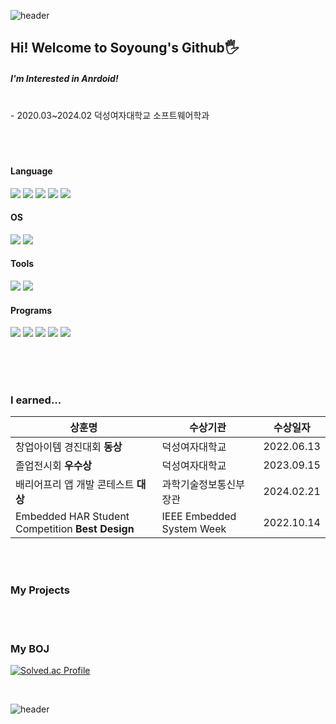 
  ![header](https://capsule-render.vercel.app/api?type=waving&color=timeGradient&height=100&section=header!&descAlign=35&fontSize=60&fontColor=FFFFFF&animation=fadeIn&fontAlign=30)
 
## Hi! Welcome to Soyoung's Github🖐️ 
##### I'm Interested in Anrdoid!

<br>
- 2020.03~2024.02 덕성여자대학교 소프트웨어학과
<br> <br> <br> <br>

#### Language
<img src="https://img.shields.io/badge/Python-3776AB?style=for-the-badge&logo=Python&logoColor=white"> <img src="https://img.shields.io/badge/java-007396?style=for-the-badge&logo=OpenJDK&logoColor=white"> <img src="https://img.shields.io/badge/Kotlin-7F52FF?style=for-the-badge&logo=Kotlin&logoColor=white"> <img src="https://img.shields.io/badge/C-A8B9CC?style=for-the-badge&logo=C&logoColor=white"/> <img src="https://img.shields.io/badge/C++-00599C?style=for-the-badge&logo=C%2B%2B&logoColor=white"/>

#### OS
<img src="https://img.shields.io/badge/Linux-FCC624?style=for-the-badge&logo=linux&logoColor=black"/> <img src="https://img.shields.io/badge/Android-3DDC84?style=for-the-badge&logo=Android&logoColor=white">

#### Tools

<img src="https://img.shields.io/badge/Firebase-FFCA28?style=for-the-badge&logo=firebase&logoColor=black"/> <img src="https://img.shields.io/badge/docker-%230db7ed.svg?style=for-the-badge&logo=docker&logoColor=white"> 

#### Programs

<img src="https://img.shields.io/badge/MySQL-4479A1?style=for-the-badge&logo=MySQL&logoColor=white"> <img src="https://img.shields.io/badge/Google Colab-F9AB00?style=for-the-badge&logo=Google Colab&logoColor=white"> <img src="https://img.shields.io/badge/Anaconda-44A833?style=for-the-badge&logo=Anaconda&logoColor=white"/> <img src="https://img.shields.io/badge/Ubuntu-E95420?style=for-the-badge&logo=Ubuntu&logoColor=white"/> <img src="https://img.shields.io/badge/PyCharm-000000?style=for-the-badge&logo=PyCharm&logoColor=white"/>

<br> <br><br>
### I earned...


| 상훈명 | 수상기관 | 수상일자 |
| --- | --- | --- |
| 창업아이템 경진대회 **동상** | 덕성여자대학교 | 2022.06.13 |
| 졸업전시회 **우수상** | 덕성여자대학교 | 2023.09.15 |
| 배리어프리 앱 개발 콘테스트 **대상** | 과학기술정보통신부장관 | 2024.02.21 |
| Embedded HAR Student Competition **Best Design** | IEEE Embedded System Week | 2022.10.14 |

<br> <br>

### My Projects
<br><br>

### My BOJ

[![Solved.ac Profile](http://mazassumnida.wtf/api/generate_badge?boj=dlthdud0112)](https://solved.ac/dlthdud0112)<br/>

<br>


  ![header](https://capsule-render.vercel.app/api?type=waving&color=timeGradient&height=70&section=footer&fontSize=70&fontColor=FFFFFF&animation=fadeIn)
